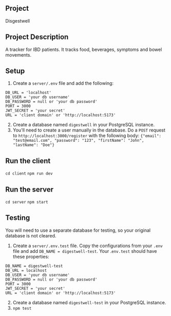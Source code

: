 ## Project

Disgestwell

## Project Description

A tracker for IBD patients. It tracks food, beverages, symptoms and bowel movements.

## Setup

1. Create a `server/.env` file and add the following:

```
DB_URL = 'localhost'
DB_USER = 'your db username'
DB_PASSWORD = null or 'your db password'
PORT = 3000
JWT_SECRET = 'your secret'
URL = 'client domain' or 'http://localhost:5173'
```

2. Create a database named `digestwell` in your PostgreSQL instance.
3. You'll need to create a user manually in the database. Do a `POST` request to `http://localhost:3000/register` with the
   following body: `{"email": "test@email.com", "password": "123", "firstName": "John", "lastName": "Doe"}`

## Run the client

`cd client`
`npm run dev`

## Run the server

`cd server`
`npm start`

## Testing

You will need to use a separate database for testing, so your original database is not cleared.

1. Create a `server/.env.test` file. Copy the configurations from your `.env` file and add `DB_NAME = digestwell-test`. Your .`env.test` should have these properties:

```
DB_NAME = digestwell-test
DB_URL = localhost
DB_USER = 'your db username'
DB_PASSWORD = null or 'your db password'
PORT = 3000
JWT_SECRET = 'your secret'
URL = 'client domain' or 'http://localhost:5173'
```

2. Create a database named `digestwell-test` in your PostgreSQL instance.
3. `npm test`
